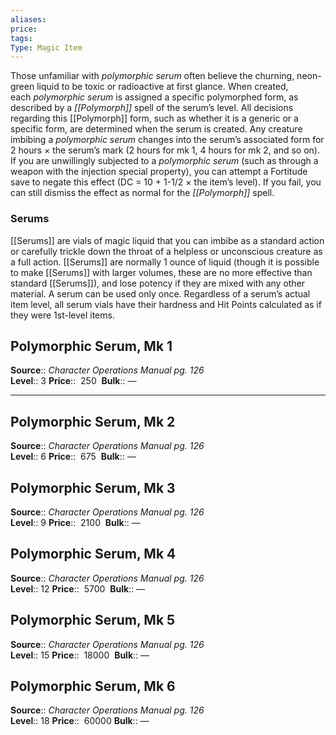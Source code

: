 ```yaml
---
aliases: 
price: 
tags: 
Type: Magic Item
---
```

Those unfamiliar with _polymorphic serum_ often believe the churning, neon-green liquid to be toxic or radioactive at first glance. When created, each _polymorphic serum_ is assigned a specific polymorphed form, as described by a _[[Polymorph]]_ spell of the serum’s level. All decisions regarding this [[Polymorph]] form, such as whether it is a generic or a specific form, are determined when the serum is created. Any creature imbibing a _polymorphic serum_ changes into the serum’s associated form for 2 hours × the serum’s mark (2 hours for mk 1, 4 hours for mk 2, and so on). If you are unwillingly subjected to a _polymorphic serum_ (such as through a weapon with the injection special property), you can attempt a Fortitude save to negate this effect (DC = 10 + 1-1/2 × the item’s level). If you fail, you can still dismiss the effect as normal for the _[[Polymorph]]_ spell.

### Serums

[[Serums]] are vials of magic liquid that you can imbibe as a standard action or carefully trickle down the throat of a helpless or unconscious creature as a full action. [[Serums]] are normally 1 ounce of liquid (though it is possible to make [[Serums]] with larger volumes, these are no more effective than standard [[Serums]]), and lose potency if they are mixed with any other material. A serum can be used only once. Regardless of a serum’s actual item level, all serum vials have their hardness and Hit Points calculated as if they were 1st-level items.  

## Polymorphic Serum, Mk 1

**Source**:: _Character Operations Manual pg. 126_  
**Level**:: 3
**Price**::  250 
**Bulk**:: —

---

## Polymorphic Serum, Mk 2

**Source**:: _Character Operations Manual pg. 126_  
**Level**:: 6
**Price**::  675 
**Bulk**:: —

## Polymorphic Serum, Mk 3

**Source**:: _Character Operations Manual pg. 126_  
**Level**:: 9
**Price**::  2100 
**Bulk**:: —

## Polymorphic Serum, Mk 4

**Source**:: _Character Operations Manual pg. 126_  
**Level**:: 12
**Price**::  5700 
**Bulk**:: —

## Polymorphic Serum, Mk 5

**Source**:: _Character Operations Manual pg. 126_  
**Level**:: 15
**Price**::  18000 
**Bulk**:: —

## Polymorphic Serum, Mk 6

**Source**:: _Character Operations Manual pg. 126_  
**Level**:: 18
**Price**::  60000
**Bulk**:: —
